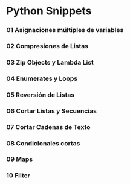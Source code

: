 # Python Snippets

### 01 Asignaciones múltiples de variables

### 02 Compresiones de Listas

### 03 Zip Objects y Lambda List

### 04 Enumerates y Loops

### 05 Reversión de Listas

### 06 Cortar Listas y Secuencias

### 07 Cortar Cadenas de Texto

### 08 Condicionales cortas

### 09 Maps

### 10 Filter
